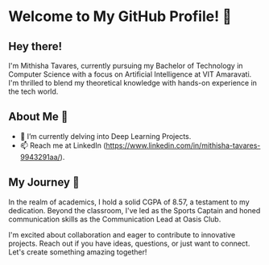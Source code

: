 # Welcome to My GitHub Profile! 👋

## Hey there! 

I'm Mithisha Tavares, currently pursuing my Bachelor of Technology in Computer Science with a focus on Artificial Intelligence at VIT Amaravati. I'm thrilled to blend my theoretical knowledge with hands-on experience in the tech world.

## About Me 📖

- 🔭 I’m currently delving into Deep Learning Projects.
- 📫 Reach me at LinkedIn  (https://www.linkedin.com/in/mithisha-tavares-9943291aa/).

## My Journey 🚀

In the realm of academics, I hold a solid CGPA of 8.57, a testament to my dedication.
Beyond the classroom, I've led as the Sports Captain and honed communication skills as the Communication Lead at Oasis Club.

I'm excited about collaboration and eager to contribute to innovative projects. Reach out if you have ideas, questions, or just want to connect. Let's create something amazing together!

